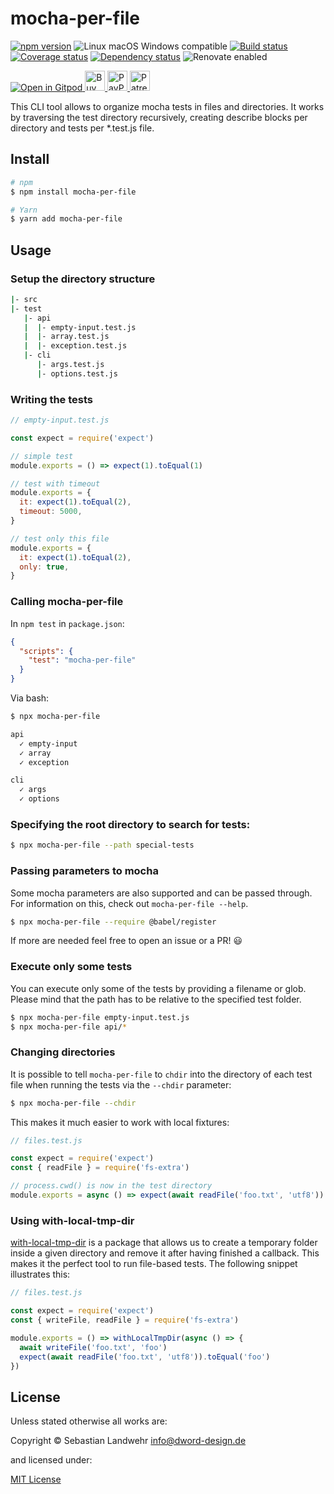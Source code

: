 <!-- TITLE/ -->
# mocha-per-file
<!-- /TITLE -->

<!-- BADGES/ -->
[![npm version](https://img.shields.io/npm/v/mocha-per-file.svg)](https://npmjs.org/package/mocha-per-file)
![Linux macOS Windows compatible](https://img.shields.io/badge/os-linux%20%7C%C2%A0macos%20%7C%C2%A0windows-blue)
[![Build status](https://github.com/dword-design/mocha-per-file/workflows/build/badge.svg)](https://github.com/dword-design/mocha-per-file/actions)
[![Coverage status](https://img.shields.io/coveralls/dword-design/mocha-per-file)](https://coveralls.io/github/dword-design/mocha-per-file)
[![Dependency status](https://img.shields.io/david/dword-design/mocha-per-file)](https://david-dm.org/dword-design/mocha-per-file)
![Renovate enabled](https://img.shields.io/badge/renovate-enabled-brightgreen)

<a href="https://gitpod.io/#https://github.com/dword-design/bar">
  <img src="https://gitpod.io/button/open-in-gitpod.svg" alt="Open in Gitpod">
</a><a href="https://www.buymeacoffee.com/dword">
  <img
    src="https://www.buymeacoffee.com/assets/img/guidelines/download-assets-sm-2.svg"
    alt="Buy Me a Coffee"
    height="32"
  >
</a><a href="https://paypal.me/SebastianLandwehr">
  <img
    src="https://dword-design.de/images/paypal.svg"
    alt="PayPal"
    height="32"
  >
</a><a href="https://www.patreon.com/dworddesign">
  <img
    src="https://dword-design.de/images/patreon.svg"
    alt="Patreon"
    height="32"
  >
</a>
<!-- /BADGES -->

<!-- DESCRIPTION/ -->
This CLI tool allows to organize mocha tests in files and directories. It works by traversing the test directory recursively, creating describe blocks per directory and tests per *.test.js file.
<!-- /DESCRIPTION -->

<!-- INSTALL/ -->
## Install

```bash
# npm
$ npm install mocha-per-file

# Yarn
$ yarn add mocha-per-file
```
<!-- /INSTALL -->

## Usage

### Setup the directory structure

```bash
|- src
|- test
   |- api
   |  |- empty-input.test.js
   |  |- array.test.js
   |  |- exception.test.js
   |- cli
      |- args.test.js
      |- options.test.js
```

### Writing the tests

```js
// empty-input.test.js

const expect = require('expect')

// simple test
module.exports = () => expect(1).toEqual(1)

// test with timeout
module.exports = {
  it: expect(1).toEqual(2),
  timeout: 5000,
}

// test only this file
module.exports = {
  it: expect(1).toEqual(2),
  only: true,
}
```

### Calling mocha-per-file
In `npm test` in `package.json`:
```json
{
  "scripts": {
    "test": "mocha-per-file"
  }
}
```

Via bash:
```bash
$ npx mocha-per-file

api
  ✓ empty-input
  ✓ array
  ✓ exception

cli
  ✓ args
  ✓ options
```

### Specifying the root directory to search for tests:

```bash
$ npx mocha-per-file --path special-tests
```

### Passing parameters to mocha
Some mocha parameters are also supported and can be passed through. For information on this, check out `mocha-per-file --help`.

```bash
$ npx mocha-per-file --require @babel/register

```

If more are needed feel free to open an issue or a PR! 😃

### Execute only some tests
You can execute only some of the tests by providing a filename or glob. Please mind that the path has to be relative to the specified test folder.
```bash
$ npx mocha-per-file empty-input.test.js
$ npx mocha-per-file api/*
```

### Changing directories
It is possible to tell `mocha-per-file` to `chdir` into the directory of each test file when running the tests via the `--chdir` parameter:

```bash
$ npx mocha-per-file --chdir
```

This makes it much easier to work with local fixtures:

```js
// files.test.js

const expect = require('expect')
const { readFile } = require('fs-extra')

// process.cwd() is now in the test directory
module.exports = async () => expect(await readFile('foo.txt', 'utf8')).toEqual('foo')
```

### Using with-local-tmp-dir
[with-local-tmp-dir](https://www.npmjs.com/package/with-local-tmp-dir) is a package that allows us to create a temporary folder inside a given directory and remove it after having finished a callback. This makes it the perfect tool to run file-based tests. The following snippet illustrates this:

```js
// files.test.js

const expect = require('expect')
const { writeFile, readFile } = require('fs-extra')

module.exports = () => withLocalTmpDir(async () => {
  await writeFile('foo.txt', 'foo')
  expect(await readFile('foo.txt', 'utf8')).toEqual('foo')
})
```

<!-- LICENSE/ -->
## License

Unless stated otherwise all works are:

Copyright &copy; Sebastian Landwehr <info@dword-design.de>

and licensed under:

[MIT License](https://opensource.org/licenses/MIT)
<!-- /LICENSE -->
